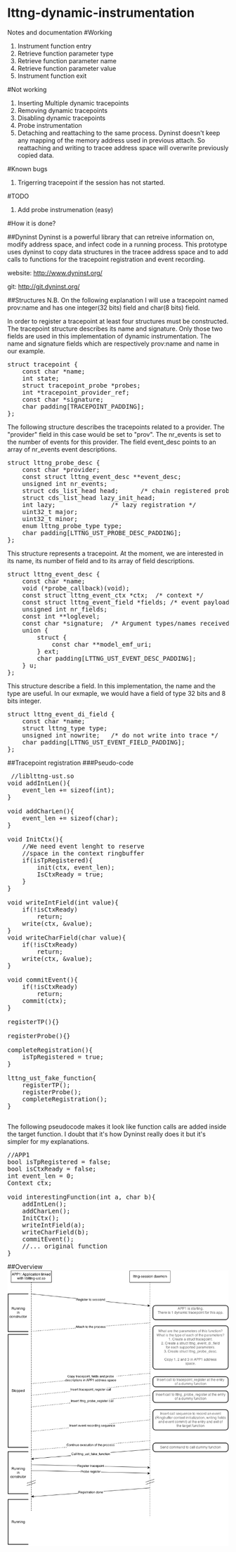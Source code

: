 lttng-dynamic-instrumentation
=============================

Notes and documentation
#Working
1. Instrument function entry
2. Retrieve function parameter type
3. Retrieve function parameter name
4. Retrieve function parameter value
5. Instrument function exit

#Not working

1. Inserting Multiple dynamic tracepoints
2. Removing dynamic tracepoints
3. Disabling dynamic tracepoints
4. Probe instrumentation
5. Detaching and reattaching to the same process. Dyninst doesn't keep any mapping of the memory address used in previous attach. So reattaching and writing to tracee address space will overwrite previously copied data.

#Known bugs
1. Trigerring tracepoint if the session has not started.

#TODO
1. Add probe instrumenation (easy)

#How it is done?

##Dyninst
Dyninst is a powerful library that can retreive information on, modify address space, and infect code in a running process. This prototype uses dyninst to copy data structures in the tracee address space and to add calls to functions for the tracepoint registration and event recording.

website: http://www.dyninst.org/

git: http://git.dyninst.org/ 

##Structures
N.B. On the following explanation I will use a tracepoint named prov:name and has one integer(32 bits) field and char(8 bits) field.

In order to register a tracepoint at least four structures must be constructed. 
The tracepoint structure describes its name and signature. Only those two fields are used in this implementation of dynamic instrumentation. The name and signature fields which are respectively prov:name and name in our example.

<pre>
struct tracepoint {
	const char *name;
	int state;
	struct tracepoint_probe *probes;
	int *tracepoint_provider_ref;
	const char *signature;
	char padding[TRACEPOINT_PADDING];
};
</pre>

The following structure describes the tracepoints related to a provider. The "provider" field in this case would be set to "prov". The nr_events is set to the number of events for this provider. The field event_desc points to an array of nr_events event descriptions.

<pre>
struct lttng_probe_desc {
	const char *provider;
	const struct lttng_event_desc **event_desc;
	unsigned int nr_events;
	struct cds_list_head head;		/* chain registered probes */
	struct cds_list_head lazy_init_head;
	int lazy;				/* lazy registration */
	uint32_t major;
	uint32_t minor;
	enum lttng_probe_type type;
	char padding[LTTNG_UST_PROBE_DESC_PADDING];
};
</pre>

This structure represents a tracepoint. At the moment, we are interested in its name, its number of field and to its array of field descriptions.
<pre>
struct lttng_event_desc {
	const char *name;
	void (*probe_callback)(void);
	const struct lttng_event_ctx *ctx;	/* context */
	const struct lttng_event_field *fields;	/* event payload */
	unsigned int nr_fields;
	const int **loglevel;
	const char *signature;	/* Argument types/names received */
	union {
		struct {
			const char **model_emf_uri;
		} ext;
		char padding[LTTNG_UST_EVENT_DESC_PADDING];
	} u;
};
</pre>
This structure describe a field. In this implementation, the name and the type are useful. In our exmaple, we would have a field of type 32 bits and 8 bits integer.
<pre>
struct lttng_event_di_field {
	const char *name;
	struct lttng_type type;
	unsigned int nowrite;	/* do not write into trace */
	char padding[LTTNG_UST_EVENT_FIELD_PADDING];
};
</pre>

##Tracepoint registration
###Pseudo-code
<pre> //liblttng-ust.so
void addIntLen(){
	event_len += sizeof(int);
}

void addCharLen(){
	event_len += sizeof(char);
}

void InitCtx(){
	//We need event lenght to reserve
	//space in the context ringbuffer
	if(isTpRegistered){
		init(ctx, event_len);
		IsCtxReady = true;
	}
}

void writeIntField(int value){
	if(!isCtxReady)
		return;
	write(ctx, &value);	
}
void writeCharField(char value){
	if(!isCtxReady)
		return;
	write(ctx, &value);	
}

void commitEvent(){
	if(!isCtxReady)
		return;
	commit(ctx);
}

registerTP(){}

registerProbe(){}

completeRegistration(){
	isTpRegistered = true;
}

lttng_ust_fake_function{
	registerTP();
	registerProbe();
	completeRegistration();
}

</pre>

The following pseudocode makes it look like function calls are added inside the target function. I doubt that it's how Dyninst really does it but it's simpler for my explanations.

<pre>
//APP1
bool isTpRegistered = false;
bool isCtxReady = false;
int event_len = 0;
Context ctx;

void interestingFunction(int a, char b){
	addIntLen();
	addCharLen();
	InitCtx();
	writeIntField(a);
	writeCharField(b);
	commitEvent();
	//... original function
}
</pre>

##Overview
![Alt text](img/lttng-di.png "High level diagram")



